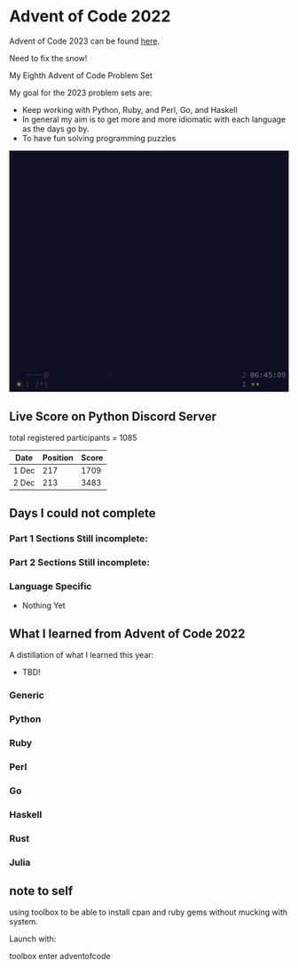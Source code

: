 # Advent of Code 2022

Advent of Code 2023 can be found [here](https://adventofcode.com/2023).

Need to fix the snow! 

My Eighth Advent of Code Problem Set

My goal for the 2023 problem sets are:

- Keep working with Python, Ruby, and Perl, Go, and Haskell
- In general my aim is to get more and more idiomatic with each language as the days go by.
- To have fun solving programming puzzles

![2023 stars](https://github.com/djotaku/adventofcode/blob/6a29f4324a2eae0299094130758a1953b260e3b1/screenshots/2023/20231201.png)


## Live Score on Python Discord Server

total registered participants = 1085 

| Date  | Position | Score |
|-------|----------|-------|
| 1 Dec | 217       | 1709    |
| 2 Dec | 213| 3483 |


## Days I could not complete
### Part 1 Sections Still incomplete:


### Part 2 Sections Still incomplete:

### Language Specific
- Nothing Yet

## What I learned from Advent of Code 2022

A distillation of what I learned this year:
- TBD!

### Generic

### Python

### Ruby

### Perl

### Go

### Haskell

### Rust

### Julia

## note to self

using toolbox to be able to install cpan and ruby gems without mucking with system.

Launch with:

toolbox enter adventofcode
